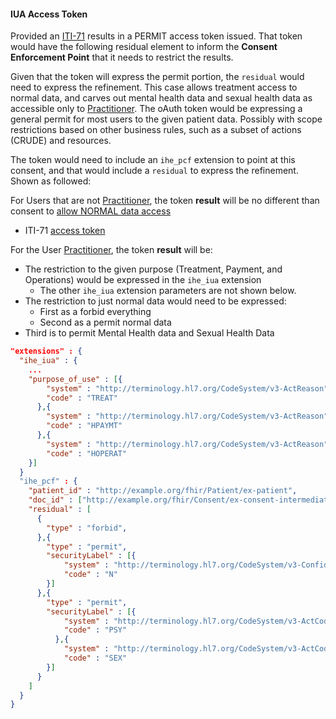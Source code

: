 #### IUA Access Token

Provided an [ITI-71](other.html#updates-to-iti-71) results in a PERMIT access token issued. That token would have the following residual element to inform the **Consent Enforcement Point** that it needs to restrict the results.

 Given that the token will express the permit portion, the `residual` would need to express the refinement. This case allows treatment access to normal data, and carves out mental health data and sexual health data as accessible only to [Practitioner](Practitioner-ex-practitioner.html). The oAuth token would be expressing a general permit for most users to the given patient data. Possibly with scope restrictions based on other business rules, such as a subset of actions (CRUDE) and resources.

The token would need to include an `ihe_pcf` extension to point at this consent, and that would include a `residual` to express the refinement. Shown as followed:

For Users that are not [Practitioner](Practitioner-ex-practitioner.html), the token **result** will be no different than consent to [allow NORMAL data access](Consent-ex-consent-advanced-normal.html)
  - ITI-71 [access token](Consent-ex-consent-advanced-normal.html#notes)

For the User [Practitioner](Practitioner-ex-practitioner.html), the token **result** will be:

- The restriction to the given purpose (Treatment, Payment, and Operations) would be expressed in the `ihe_iua` extension
  - The other `ihe_iua` extension parameters are not shown below.
- The restriction to just normal data would need to be expressed:
  - First as a forbid everything
  - Second as a permit normal data
- Third is to permit Mental Health data and Sexual Health Data

```json
"extensions" : {
  "ihe_iua" : {
    ...
    "purpose_of_use" : [{
        "system" : "http://terminology.hl7.org/CodeSystem/v3-ActReason",
        "code" : "TREAT"
      },{
        "system" : "http://terminology.hl7.org/CodeSystem/v3-ActReason",
        "code" : "HPAYMT"
      },{
        "system" : "http://terminology.hl7.org/CodeSystem/v3-ActReason",
        "code" : "HOPERAT"
    }]
  }
  "ihe_pcf" : {
    "patient_id" : "http://example.org/fhir/Patient/ex-patient",
    "doc_id" : ["http://example.org/fhir/Consent/ex-consent-intermediate-authoredby"],
    "residual" : [
      {
        "type" : "forbid",
      },{
        "type" : "permit",
        "securityLabel" : [{
            "system" : "http://terminology.hl7.org/CodeSystem/v3-Confidentiality",
            "code" : "N"
        }]
      },{
        "type" : "permit",
        "securityLabel" : [{
            "system" : "http://terminology.hl7.org/CodeSystem/v3-ActCode",
            "code" : "PSY"
          },{
            "system" : "http://terminology.hl7.org/CodeSystem/v3-ActCode",
            "code" : "SEX"
        }]
      }
    ]
  }
}
```
